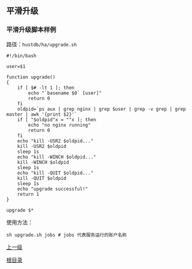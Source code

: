 平滑升级
--

### 平滑升级脚本样例 ###

路径：`hustdb/ha/upgrade.sh`

    #!/bin/bash

    user=$1

    function upgrade()
    {
        if [ $# -lt 1 ]; then
            echo "`basename $0` [user]"
            return 0
        fi
        oldpid=`ps aux | grep nginx | grep $user | grep -v grep | grep master | awk '{print $2}'`
        if [ "$oldpid"x = ""x ]; then
            echo "no nginx running"
            return 0
        fi
        echo "kill -USR2 $oldpid..."
        kill -USR2 $oldpid
        sleep 1s
        echo "kill -WINCH $oldpid..."
        kill -WINCH $oldpid
        sleep 1s
        echo "kill -QUIT $oldpid..."
        kill -QUIT $oldpid
        sleep 1s
        echo "upgrade successful!"
        return 1
    }

    upgrade $*

使用方法：

    sh upgrade.sh jobs # jobs 代表服务运行的账户名称

[上一级](../ha.md)

[根目录](../../index.md)